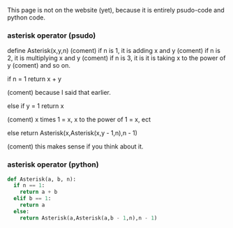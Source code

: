 This page is not on the website (yet), because it is entirely psudo-code and python code.

### asterisk operator (psudo)

define Asterisk(x,y,n)
  (coment) if n is 1, it is adding x and y
  (coment) if n is 2, it is multiplying x and y
  (coment) if n is 3, it is it is taking x to the power of y
  (coment) and so on.
  
  if n = 1
    return x + y

  (coment) because I said that earlier.

  else if y = 1
    return x

  (coment) x times 1 = x, x to the power of 1 = x, ect

  else 
    return Asterisk(x,Asterisk(x,y - 1,n),n - 1)

  (coment) this makes sense if you think about it.

### asterisk operator (python)

```py
def Asterisk(a, b, n):
  if n == 1:
    return a + b
  elif b == 1:
    return a
  else:
    return Asterisk(a,Asterisk(a,b - 1,n),n - 1)
```
